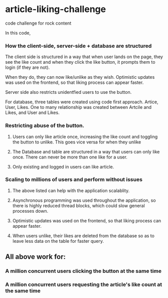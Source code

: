 # article-liking-challenge
code challenge for rock content

In this code, 

### How the client-side, server-side + database are structured

The client side is structured in a way that when user lands on the page, they see the like count and when they click the like button, it prompts them to login (if they are not).

When they do, they can now like/unlike as they wish. Optimistic updates was used on the frontend, so that liking process can appear faster.

Server side also restricts unidentfied users to use the button.

For database, three tables were created using code first approach. 
Artice, User, Likes. One to many relationship was created between Artcile and Likes, and User and Likes.

### Restricting abuse of the button.

1. Users can only like article once, increasing the like count and toggling the button to unlike. This goes vice versa for when they unlike

2. The Database and table are structured in a way that users can only like once. There can never be more than one like for a user.

3. Only existing and logged in users can like article.

### Scaling to millions of users and perform without issues

1. The above listed can help with the application scalablity.

2. Asynchronous programming was used throughout the application, so there is highly reduced thread blocks, which could slow general processes down.

3. Optimistic updates was used on the frontend, so that liking process can appear faster.

4. When users unlike, their likes are deleted from the database so as to leave less data on the table for faster query.

## All above work for:
### A million concurrent users clicking the button at the same time
### A million concurrent users requesting the article's like count at the same time
